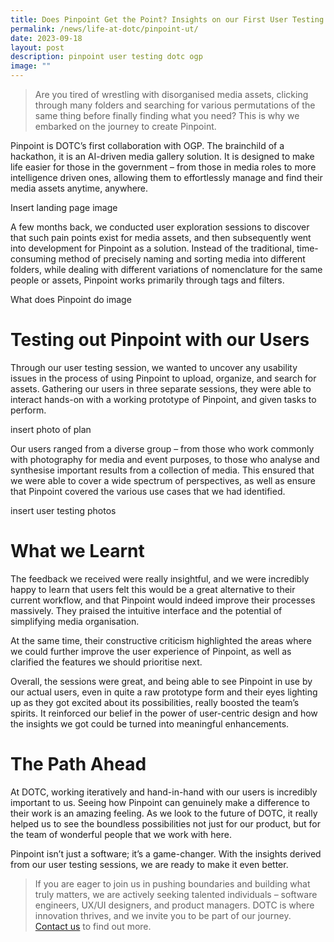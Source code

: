 ```yaml
---
title: Does Pinpoint Get the Point? Insights on our First User Testing Session
permalink: /news/life-at-dotc/pinpoint-ut/
date: 2023-09-18
layout: post
description: pinpoint user testing dotc ogp
image: ""
---
```

> Are you tired of wrestling with disorganised media assets, clicking through many folders and searching for various permutations of the same thing before finally finding what you need? This is why we embarked on the journey to create Pinpoint.

Pinpoint is DOTC’s first collaboration with OGP. The brainchild of a hackathon, it is an AI-driven media gallery solution. It is designed to make life easier for those in the government – from those in media roles to more intelligence driven ones, allowing them to effortlessly manage and find their media assets anytime, anywhere.

Insert landing page image

A few months back, we conducted user exploration sessions to discover that such pain points exist for media assets, and then subsequently went into development for Pinpoint as a solution. Instead of the traditional, time-consuming method of precisely naming and sorting media into different folders, while dealing with different variations of nomenclature for the same people or assets, Pinpoint works primarily through tags and filters.

What does Pinpoint do image

# Testing out Pinpoint with our Users

Through our user testing session, we wanted to uncover any usability issues in the process of using Pinpoint to upload, organize, and search for assets. Gathering our users in three separate sessions, they were able to interact hands-on with a working prototype of Pinpoint, and given tasks to perform.

insert photo of plan

Our users ranged from a diverse group – from those who work commonly with photography for media and event purposes, to those who analyse and synthesise important results from a collection of media. This ensured that we were able to cover a wide spectrum of perspectives, as well as ensure that Pinpoint covered the various use cases that we had identified.

insert user testing photos

# What we Learnt

The feedback we received were really insightful, and we were incredibly happy to learn that users felt this would be a great alternative to their current workflow, and that Pinpoint would indeed improve their processes massively. They praised the intuitive interface and the potential of simplifying media organisation.

At the same time, their constructive criticism highlighted the areas where we could further improve the user experience of Pinpoint, as well as clarified the features we should prioritise next.

Overall, the sessions were great, and being able to see Pinpoint in use by our actual users, even in quite a raw prototype form and their eyes lighting up as they got excited about its possibilities, really boosted the team’s spirits. It reinforced our belief in the power of user-centric design and how the insights we got could be turned into meaningful enhancements.

# The Path Ahead

At DOTC, working iteratively and hand-in-hand with our users is incredibly important to us. Seeing how Pinpoint can genuinely make a difference to their work is an amazing feeling. As we look to the future of DOTC, it really helped us to see the boundless possibilities not just for our product, but for the team of wonderful people that we work with here.

Pinpoint isn’t just a software; it’s a game-changer. With the insights derived from our user testing sessions, we are ready to make it even better.

> If you are eager to join us in pushing boundaries and building what truly matters, we are actively seeking talented individuals – software engineers, UX/UI designers, and product managers. DOTC is where innovation thrives, and we invite you to be part of our journey. [Contact us](https://go.gov.sg/contact-dotc) to find out more.